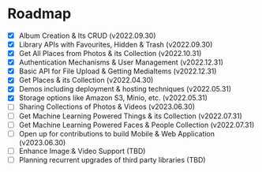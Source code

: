 # Roadmap

- [x] Album Creation & Its CRUD (v2022.09.30)
- [x] Library APIs with Favourites, Hidden & Trash (v2022.09.30)
- [x] Get All Places from Photos & its Collection (v2022.10.31)
- [x] Authentication Mechanisms & User Management (v2022.12.31)
- [x] Basic API for File Upload & Getting MediaItems (v2022.12.31)
- [x] Get Places & its Collection (v2022.04.30)
- [x] Demos including deployment & hosting techniques (v2022.05.31)
- [x] Storage options like Amazon S3, Minio, etc. (v2022.05.31)
- [ ] Sharing Collections of Photos & Videos (v2023.06.30)
- [ ] Get Machine Learning Powered Things & its Collection (v2022.07.31)
- [ ] Get Machine Learning Powered Faces & People Collection (v2022.07.31)
- [ ] Open up for contributions to build Mobile & Web Application (v2023.06.30)
- [ ] Enhance Image & Video Support (TBD)
- [ ] Planning recurrent upgrades of third party libraries (TBD)
